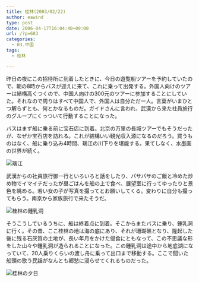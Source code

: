 ```yaml
---
title: 桂林(2003/02/22)
author: eawind
type: post
date: 2006-04-17T16:04:40+09:00
url: /?p=683
categories:
  - 03.中国
tags:
  - 桂林

---
```

昨日の夜にこの招待所に到着したときに、今日の遊覧船ツアーを予約していたので、朝の8時からバスが迎えに来て、これに乗って出発する。外国人向けのツアーは結構高くつくので、中国人向けの300元のツアーに参加することにしていた。それなので周りはすべて中国人で、外国人は自分ただ一人。言葉がいまひとつ解らずとも、何とかなるものだ。ガイドさんに言われ、武漢から来た社員旅行のグループにくっついて行動することになった。

バスはまず船に乗る前に宝石店に到着。北京の万里の長城ツアーでもそうだったが、なぜか宝石店を訪れる。これが結構いい観光収入源になるのだろう。買うものはなく、船に乗り込み4時間、璃江の川下りを堪能する。果てしなく、水墨画の世界が続く。

![璃江](/img/wp/2006/04/200302220644581.jpg)

武漢からの社員旅行御一行といろいろと話をしたり、パサパサのご飯と冷めた炒め物でイマイチだったが昼ごはんを船の上で食べ、展望室に行ってゆったりと景色を眺める。若い女の子が写真を撮ってとお願いしてくる。変わりに自分も撮ってもらう。南京から家族旅行で来たそうだ。

![桂林の鍾乳洞](/img/wp/2006/04/200302220913261.jpg)

そうこうしているうちに、船は終着点に到着。そこからまたバスに乗り、鍾乳洞に行く。その昔、ここ桂林の地は海の底にあり、それが珊瑚礁となり、隆起した後に残る石灰質の土地が、長い年月をかけた侵食にともなって、この不思議な形をした山々や鍾乳洞が造られることになった。この鍾乳洞は途中から地底湖になっていて、20人乗りくらいの渡し舟に乗って出口まで移動する。ここで聞いた船頭の歌う民謡がなんとも郷愁に浸らせてくれるものだった。

![桂林の夕日](/img/wp/2006/04/200302221156121.jpg)
